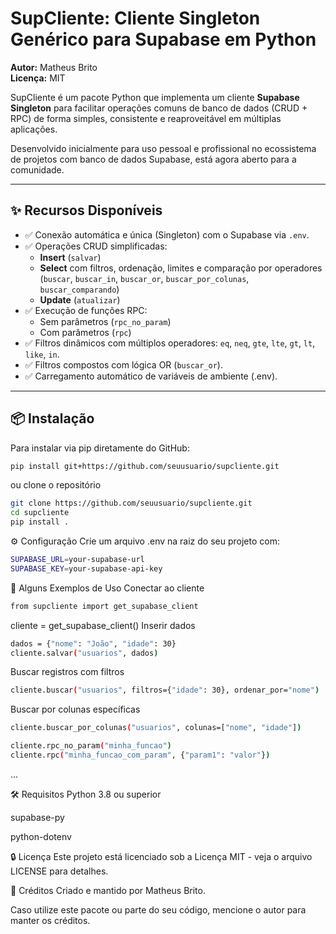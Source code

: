 # SupCliente: Cliente Singleton Genérico para Supabase em Python

**Autor:** Matheus Brito  
**Licença:** MIT

SupCliente é um pacote Python que implementa um cliente **Supabase Singleton** para facilitar operações comuns de banco de dados (CRUD + RPC) de forma simples, consistente e reaproveitável em múltiplas aplicações.

Desenvolvido inicialmente para uso pessoal e profissional no ecossistema de projetos com banco de dados Supabase, está agora aberto para a comunidade.

---

## ✨ Recursos Disponíveis

- ✅ Conexão automática e única (Singleton) com o Supabase via `.env`.
- ✅ Operações CRUD simplificadas:
  - **Insert** (`salvar`)
  - **Select** com filtros, ordenação, limites e comparação por operadores (`buscar`, `buscar_in`, `buscar_or`, `buscar_por_colunas`, `buscar_comparando`)
  - **Update** (`atualizar`)
- ✅ Execução de funções RPC:
  - Sem parâmetros (`rpc_no_param`)
  - Com parâmetros (`rpc`)
- ✅ Filtros dinâmicos com múltiplos operadores: `eq`, `neq`, `gte`, `lte`, `gt`, `lt`, `like`, `in`.
- ✅ Filtros compostos com lógica OR (`buscar_or`).
- ✅ Carregamento automático de variáveis de ambiente (.env).

---

## 📦 Instalação

Para instalar via pip diretamente do GitHub:

```bash
pip install git+https://github.com/seuusuario/supcliente.git

```
ou clone o repositório

```bash
git clone https://github.com/seuusuario/supcliente.git
cd supcliente
pip install .
```

⚙️ Configuração
Crie um arquivo .env na raiz do seu projeto com:

```bash
SUPABASE_URL=your-supabase-url
SUPABASE_KEY=your-supabase-api-key
```


🚀 Alguns Exemplos de Uso
Conectar ao cliente
```bash
from supcliente import get_supabase_client
```
cliente = get_supabase_client()
Inserir dados
```bash
dados = {"nome": "João", "idade": 30}
cliente.salvar("usuarios", dados)
```
Buscar registros com filtros
```bash
cliente.buscar("usuarios", filtros={"idade": 30}, ordenar_por="nome")
```
Buscar por colunas específicas
```bash
cliente.buscar_por_colunas("usuarios", colunas=["nome", "idade"])
```

```bash
cliente.rpc_no_param("minha_funcao")
cliente.rpc("minha_funcao_com_param", {"param1": "valor"})
```


...


🛠️ Requisitos
Python 3.8 ou superior

supabase-py

python-dotenv

🔒 Licença
Este projeto está licenciado sob a Licença MIT - veja o arquivo LICENSE para detalhes.

🙌 Créditos
Criado e mantido por Matheus Brito.

Caso utilize este pacote ou parte do seu código, mencione o autor para manter os créditos.










